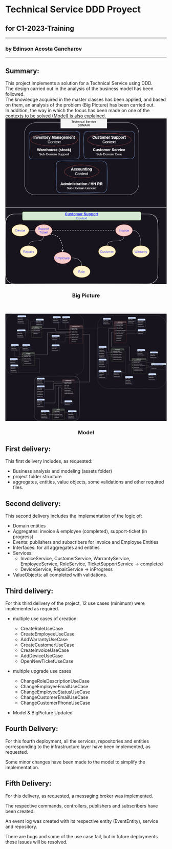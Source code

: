 # Technical Service DDD Proyect 

## for C1-2023-Training

<hr>

### by Edinson Acosta Gancharov

<hr>




## Summary:

This project implements a solution for a Technical Service using DDD. <br>
The design carried out in the analysis of the business model has been followed. <br>
The knowledge acquired in the master classes has been applied, and based on them, an analysis of the problem (Big Picture) has been carried out. <br>
In addition, the way in which the focus has been made on one of the contexts to be solved (Model) is also explained.
![Big Picture](assets/DDD-ServicioTecnico-EdinsonAcosta-BigPicture-Corrected.png)

### <div align="center">Big Picture </div>

<br>

![Model](assets/DDD-ServicioTecnico-EdinsonAcosta-ClarifiedModel-Corrected.png)

### <div align="center">Model</div>


## First delivery:

This first delivery includes, as requested:

* Business analysis and modeling (assets folder)
* project folder structure
* aggregates, entities, value objects, some validations and other required files.


## Second delivery:

This second delivery includes the implementation of the logic of:

* Domain entities
* Aggregates: invoice & employee (completed), support-ticket (in progress)
* Events: publishers and subscribers for Invoice and Employee Entities
* Interfaces: for all aggregates and entities
* Services: 
    + InvoiceService, CustomerService, WarrantyService, EmployeeService, RoleService, TicketSupportService -> completed
    + DeviceService, RepairService -> inProgress
* ValueObjects: all completed with validations.



## Third delivery:

For this third delivery of the project, 12 use cases (minimum) were implemented as required.

* multiple use cases of creation:

    + CreateRoleUseCase
    + CreateEmployeeUseCase
    + AddWarrantyUseCase
    + CreateCustomerUseCase
    + CreateInvoiceUseCase
    + AddDeviceUseCase
    + OpenNewTicketUseCase

* multiple upgrade use cases
    + ChangeRoleDescriptionUseCase
    + ChangeEmployeeEmailUseCase
    + ChangeEmployeeStatusUseCase
    + ChangeCustomerEmailUseCase
    + ChangeCustomerPhoneUseCase

* Model & BigPicture Updated


## Fourth Delivery:

For this fourth deployment, all the services, repositories and entities corresponding to the infrastructure layer have been implemented, as requested.

Some minor changes have been made to the model to simplify the implementation.

## Fifth Delivery:

For this delivery, as requested, a messaging broker was implemented.

The respective commands, controllers, publishers and subscribers have been created.

An event log was created with its respective entity (EventEntity), service and repository.

There are bugs and some of the use case fail, but in future deployments these issues will be resolved.